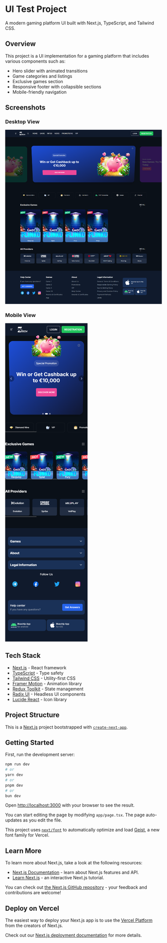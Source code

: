 # UI Test Project

A modern gaming platform UI built with Next.js, TypeScript, and Tailwind CSS.

## Overview

This project is a UI implementation for a gaming platform that includes various components such as:

-  Hero slider with animated transitions
-  Game categories and listings
-  Exclusive games section
-  Responsive footer with collapsible sections
-  Mobile-friendly navigation

## Screenshots

### Desktop View
![Desktop View](./public/PC.png)

### Mobile View
![Mobile View](./public/Mobile.png)

## Tech Stack

-  [Next.js](https://nextjs.org/) - React framework
-  [TypeScript](https://www.typescriptlang.org/) - Type safety
-  [Tailwind CSS](https://tailwindcss.com/) - Utility-first CSS
-  [Framer Motion](https://www.framer.com/motion/) - Animation library
-  [Redux Toolkit](https://redux-toolkit.js.org/) - State management
-  [Radix UI](https://www.radix-ui.com/) - Headless UI components
-  [Lucide React](https://lucide.dev/) - Icon library

## Project Structure

This is a [Next.js](https://nextjs.org) project bootstrapped with [`create-next-app`](https://nextjs.org/docs/app/api-reference/cli/create-next-app).

## Getting Started

First, run the development server:

```bash
npm run dev
# or
yarn dev
# or
pnpm dev
# or
bun dev
```

Open [http://localhost:3000](http://localhost:3000) with your browser to see the result.

You can start editing the page by modifying `app/page.tsx`. The page auto-updates as you edit the file.

This project uses [`next/font`](https://nextjs.org/docs/app/building-your-application/optimizing/fonts) to automatically optimize and load [Geist](https://vercel.com/font), a new font family for Vercel.

## Learn More

To learn more about Next.js, take a look at the following resources:

-  [Next.js Documentation](https://nextjs.org/docs) - learn about Next.js features and API.
-  [Learn Next.js](https://nextjs.org/learn) - an interactive Next.js tutorial.

You can check out [the Next.js GitHub repository](https://github.com/vercel/next.js) - your feedback and contributions are welcome!

## Deploy on Vercel

The easiest way to deploy your Next.js app is to use the [Vercel Platform](https://vercel.com/new?utm_medium=default-template&filter=next.js&utm_source=create-next-app&utm_campaign=create-next-app-readme) from the creators of Next.js.

Check out our [Next.js deployment documentation](https://nextjs.org/docs/app/building-your-application/deploying) for more details.

